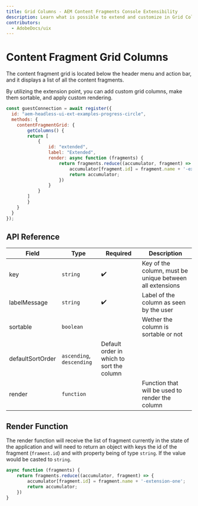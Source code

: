 ```yaml
---
title: Grid Columns - AEM Content Fragments Console Extensibility
description: Learn what is possible to extend and customize in Grid Columns in AEM Content Fragments console
contributors:
  - AdobeDocs/uix
---
```


# Content Fragment Grid Columns

The content fragment grid is located below the header menu and action bar, and it displays a list of all the content fragments. 

By utilizing the extension point, you can add custom grid columns, make them sortable, and apply custom rendering.

```js
const guestConnection = await register({
  id: "aem-headless-ui-ext-examples-progress-circle",
  methods: {
    contentFragmentGrid: {
        getColumns() {
        return [
            {
                id: "extended",
                label: "Extended",
                render: async function (fragments) {
                    return fragments.reduce((accumulator, fragment) => {
                        accumulator[fragment.id] = fragment.name + '-extension-one';
                        return accumulator;
                    })
                }
            }
        ]
        }
    }
  }
});
```

## API Reference

| Field | Type | Required | Description |
| ----- | ---- | -------- | ----------- |
| key | `string` | ✔️      | Key of the column, must be unique between all extensions |
| labelMessage | `string` | ✔️ | Label of the column as seen by the user |
| sortable | `boolean` |  | Wether the column is sortable or not |
| defaultSortOrder | `ascending`, `descending` | Default order in which to sort the column |
| render | `function` | | Function that will be used to render the column |

## Render Function

The render function will receive the list of fragment currently in the state of the application and will need to
return an object with keys the id of the fragment (`frament.id`) and with property being of type `string`. If the value
would be casted to `string`.

```js
async function (fragments) {
    return fragments.reduce((accumulator, fragment) => {
        accumulator[fragment.id] = fragment.name + '-extension-one';
        return accumulator;
    })
}
```

